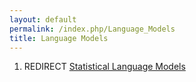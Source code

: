 ```yaml
---
layout: default
permalink: /index.php/Language_Models
title: Language Models
---
```

1. REDIRECT [Statistical Language Models](Statistical_Language_Models)